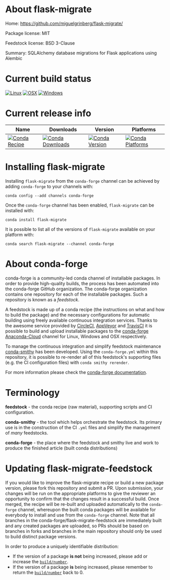 About flask-migrate
===================

Home: https://github.com/miguelgrinberg/flask-migrate/

Package license: MIT

Feedstock license: BSD 3-Clause

Summary: SQLAlchemy database migrations for Flask applications using Alembic



Current build status
====================

[![Linux](https://img.shields.io/circleci/project/github/conda-forge/flask-migrate-feedstock/master.svg?label=Linux)](https://circleci.com/gh/conda-forge/flask-migrate-feedstock)
[![OSX](https://img.shields.io/travis/conda-forge/flask-migrate-feedstock/master.svg?label=macOS)](https://travis-ci.org/conda-forge/flask-migrate-feedstock)
[![Windows](https://img.shields.io/appveyor/ci/conda-forge/flask-migrate-feedstock/master.svg?label=Windows)](https://ci.appveyor.com/project/conda-forge/flask-migrate-feedstock/branch/master)

Current release info
====================

| Name | Downloads | Version | Platforms |
| --- | --- | --- | --- |
| [![Conda Recipe](https://img.shields.io/badge/recipe-flask--migrate-green.svg)](https://anaconda.org/conda-forge/flask-migrate) | [![Conda Downloads](https://img.shields.io/conda/dn/conda-forge/flask-migrate.svg)](https://anaconda.org/conda-forge/flask-migrate) | [![Conda Version](https://img.shields.io/conda/vn/conda-forge/flask-migrate.svg)](https://anaconda.org/conda-forge/flask-migrate) | [![Conda Platforms](https://img.shields.io/conda/pn/conda-forge/flask-migrate.svg)](https://anaconda.org/conda-forge/flask-migrate) |

Installing flask-migrate
========================

Installing `flask-migrate` from the `conda-forge` channel can be achieved by adding `conda-forge` to your channels with:

```
conda config --add channels conda-forge
```

Once the `conda-forge` channel has been enabled, `flask-migrate` can be installed with:

```
conda install flask-migrate
```

It is possible to list all of the versions of `flask-migrate` available on your platform with:

```
conda search flask-migrate --channel conda-forge
```


About conda-forge
=================

conda-forge is a community-led conda channel of installable packages.
In order to provide high-quality builds, the process has been automated into the
conda-forge GitHub organization. The conda-forge organization contains one repository
for each of the installable packages. Such a repository is known as a *feedstock*.

A feedstock is made up of a conda recipe (the instructions on what and how to build
the package) and the necessary configurations for automatic building using freely
available continuous integration services. Thanks to the awesome service provided by
[CircleCI](https://circleci.com/), [AppVeyor](https://www.appveyor.com/)
and [TravisCI](https://travis-ci.org/) it is possible to build and upload installable
packages to the [conda-forge](https://anaconda.org/conda-forge)
[Anaconda-Cloud](https://anaconda.org/) channel for Linux, Windows and OSX respectively.

To manage the continuous integration and simplify feedstock maintenance
[conda-smithy](https://github.com/conda-forge/conda-smithy) has been developed.
Using the ``conda-forge.yml`` within this repository, it is possible to re-render all of
this feedstock's supporting files (e.g. the CI configuration files) with ``conda smithy rerender``.

For more information please check the [conda-forge documentation](https://conda-forge.org/docs/).

Terminology
===========

**feedstock** - the conda recipe (raw material), supporting scripts and CI configuration.

**conda-smithy** - the tool which helps orchestrate the feedstock.
                   Its primary use is in the construction of the CI ``.yml`` files
                   and simplify the management of *many* feedstocks.

**conda-forge** - the place where the feedstock and smithy live and work to
                  produce the finished article (built conda distributions)


Updating flask-migrate-feedstock
================================

If you would like to improve the flask-migrate recipe or build a new
package version, please fork this repository and submit a PR. Upon submission,
your changes will be run on the appropriate platforms to give the reviewer an
opportunity to confirm that the changes result in a successful build. Once
merged, the recipe will be re-built and uploaded automatically to the
`conda-forge` channel, whereupon the built conda packages will be available for
everybody to install and use from the `conda-forge` channel.
Note that all branches in the conda-forge/flask-migrate-feedstock are
immediately built and any created packages are uploaded, so PRs should be based
on branches in forks and branches in the main repository should only be used to
build distinct package versions.

In order to produce a uniquely identifiable distribution:
 * If the version of a package **is not** being increased, please add or increase
   the [``build/number``](https://conda.io/docs/user-guide/tasks/build-packages/define-metadata.html#build-number-and-string).
 * If the version of a package **is** being increased, please remember to return
   the [``build/number``](https://conda.io/docs/user-guide/tasks/build-packages/define-metadata.html#build-number-and-string)
   back to 0.
